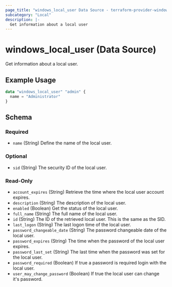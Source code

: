 ```yaml
---
page_title: "windows_local_user Data Source - terraform-provider-windows"
subcategory: "Local"
description: |-
  Get information about a local user
---
```

# windows_local_user (Data Source)

<!-- data-source description generated from schema -->
Get information about a local user.
<!-- examples generated from example files -->
## Example Usage

```terraform
data "windows_local_user" "admin" {
  name = "Administrator"
}
```

<!-- schema generated by tfplugindocs -->
## Schema

### Required

- `name` (String) Define the name of the local user.

### Optional

- `sid` (String) The security ID of the local user.

### Read-Only

- `account_expires` (String) Retrieve the time where the local user account expires.
- `description` (String) The description of the local user.
- `enabled` (Boolean) Get the status of the local user.
- `full_name` (String) The full name of the local user.
- `id` (String) The ID of the retrieved local user. This is the same as the SID.
- `last_logon` (String) The last logon time of the local user.
- `password_changeable_date` (String) The password changeable date of the local user.
- `password_expires` (String) The time when the password of the local user expires.
- `password_last_set` (String) The last time when the password was set for the local user.
- `password_required` (Boolean) If true a password is required login with the local user.
- `user_may_change_password` (Boolean) If true the local user can change it's password.
